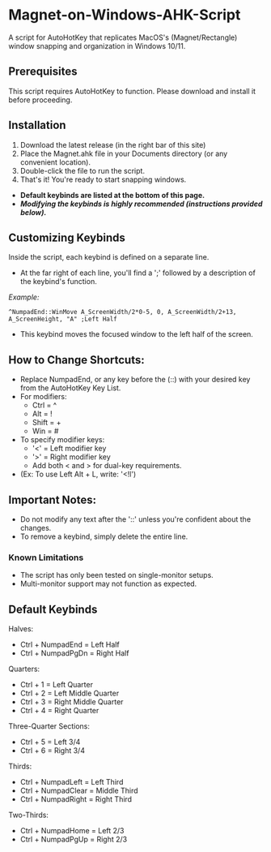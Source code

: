 # Magnet-on-Windows-AHK-Script
A script for AutoHotKey that replicates MacOS's (Magnet/Rectangle) window snapping and organization in Windows 10/11.

## Prerequisites
This script requires AutoHotKey to function. Please download and install it before proceeding.

## Installation
1. Download the latest release (in the right bar of this site)
2. Place the Magnet.ahk file in your Documents directory (or any convenient location).
3. Double-click the file to run the script.
4. That's it! You're ready to start snapping windows.

* **Default keybinds are listed at the bottom of this page.**
* _**Modifying the keybinds is highly recommended (instructions provided below).**_
## Customizing Keybinds
Inside the script, each keybind is defined on a separate line.
* At the far right of each line, you'll find a ';' followed by a description of the keybind's function.


_Example:_
```
^NumpadEnd::WinMove A_ScreenWidth/2*0-5, 0, A_ScreenWidth/2+13, A_ScreenHeight, "A" ;Left Half
```
* This keybind moves the focused window to the left half of the screen.
 
## How to Change Shortcuts:
* Replace NumpadEnd, or any key before the (::) with your desired key from the AutoHotKey Key List.
* For modifiers:
  - Ctrl = ^
  - Alt = !
  - Shift = +
  - Win = #
* To specify modifier keys:
  - '<' = Left modifier key
  - '>' = Right modifier key
  - Add both < and > for dual-key requirements.
* (Ex: To use Left Alt + L, write: '<!l')

## Important Notes:

* Do not modify any text after the '::' unless you're confident about the changes.
* To remove a keybind, simply delete the entire line.
### Known Limitations
* The script has only been tested on single-monitor setups.
* Multi-monitor support may not function as expected.
## Default Keybinds
Halves:
* Ctrl + NumpadEnd = Left Half
* Ctrl + NumpadPgDn = Right Half

Quarters:
* Ctrl + 1 = Left Quarter
* Ctrl + 2 = Left Middle Quarter
* Ctrl + 3 = Right Middle Quarter
* Ctrl + 4 = Right Quarter

Three-Quarter Sections:
* Ctrl + 5 = Left 3/4
* Ctrl + 6 = Right 3/4

Thirds:
* Ctrl + NumpadLeft = Left Third
* Ctrl + NumpadClear = Middle Third
* Ctrl + NumpadRight = Right Third

Two-Thirds:
* Ctrl + NumpadHome = Left 2/3
* Ctrl + NumpadPgUp = Right 2/3
